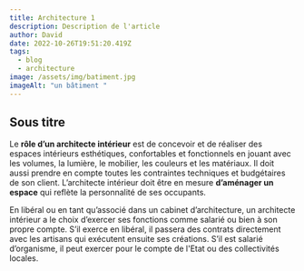 ```yaml
---
title: Architecture 1
description: Description de l'article
author: David
date: 2022-10-26T19:51:20.419Z
tags:
  - blog
  - architecture
image: /assets/img/batiment.jpg
imageAlt: "un bâtiment "
---
```

## S﻿ous titre

Le **rôle d’un architecte intérieur** est de concevoir et de réaliser des espaces intérieurs esthétiques, confortables et fonctionnels en jouant avec les volumes, la lumière, le mobilier, les couleurs et les matériaux. Il doit aussi prendre en compte toutes les contraintes techniques et budgétaires de son client. L’architecte intérieur doit être en mesure **d’aménager un espace** qui reflète la personnalité de ses occupants.

En libéral ou en tant qu’associé dans un cabinet d’architecture, un architecte intérieur a le choix d’exercer ses fonctions comme salarié ou bien à son propre compte. S’il exerce en libéral, il passera des contrats directement avec les artisans qui exécutent ensuite ses créations. S’il est salarié d’organisme, il peut exercer pour le compte de l'Etat ou des collectivités locales.
